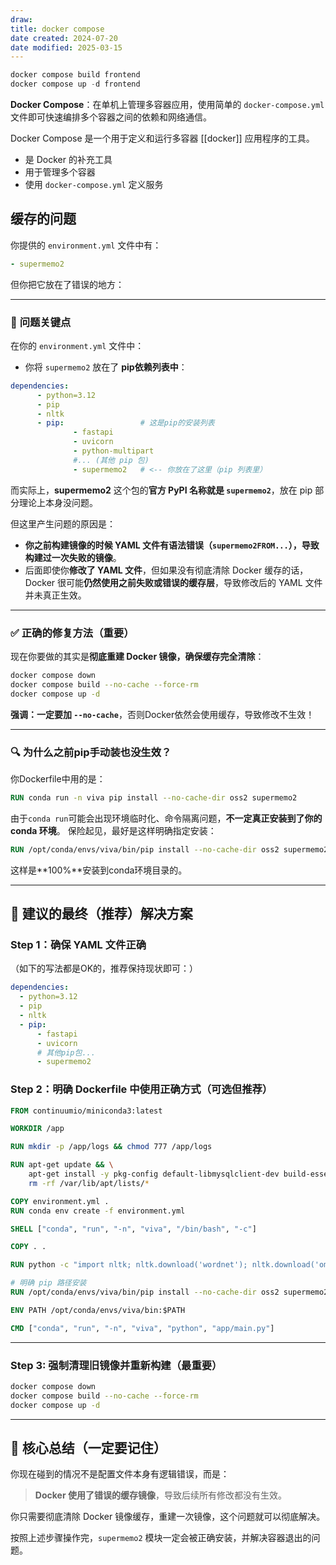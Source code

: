 ```yaml
---
draw:
title: docker compose
date created: 2024-07-20
date modified: 2025-03-15
---
```


```Java
docker compose build frontend
docker compose up -d frontend

```

**Docker Compose**：在单机上管理多容器应用，使用简单的 `docker-compose.yml` 文件即可快速编排多个容器之间的依赖和网络通信。

Docker Compose 是一个用于定义和运行多容器 [[docker]] 应用程序的工具。

- 是 Docker 的补充工具
- 用于管理多个容器
- 使用 `docker-compose.yml` 定义服务

## 缓存的问题

你提供的 `environment.yml` 文件中有：

```yaml
- supermemo2
```

但你把它放在了错误的地方：

---

### 🚩 **问题关键点**

在你的 `environment.yml` 文件中：

- 你将 `supermemo2` 放在了 **pip依赖列表中**：

```yaml
dependencies:
      - python=3.12
      - pip
      - nltk
      - pip:                 # 这是pip的安装列表
              - fastapi
              - uvicorn
              - python-multipart
              #... (其他 pip 包)
              - supermemo2   # <-- 你放在了这里（pip 列表里）
```

而实际上，**supermemo2** 这个包的**官方 PyPI 名称就是 `supermemo2`**，放在 pip 部分理论上本身没问题。

但这里产生问题的原因是：

- **你之前构建镜像的时候 YAML 文件有语法错误（`supermemo2FROM...`），导致构建过一次失败的镜像**。
- 后面即使你**修改了 YAML 文件**，但如果没有彻底清除 Docker 缓存的话，Docker 很可能**仍然使用之前失败或错误的缓存层**，导致修改后的 YAML 文件并未真正生效。

---

### ✅ **正确的修复方法（重要）**

现在你要做的其实是**彻底重建 Docker 镜像，确保缓存完全清除**：

```bash
docker compose down
docker compose build --no-cache --force-rm
docker compose up -d
```

**强调：一定要加 `--no-cache`**，否则Docker依然会使用缓存，导致修改不生效！

---

### 🔍 **为什么之前pip手动装也没生效？**

你Dockerfile中用的是：

```dockerfile
RUN conda run -n viva pip install --no-cache-dir oss2 supermemo2
```

由于`conda run`可能会出现环境临时化、命令隔离问题，**不一定真正安装到了你的 conda 环境**。
保险起见，最好是这样明确指定安装：

```dockerfile
RUN /opt/conda/envs/viva/bin/pip install --no-cache-dir oss2 supermemo2
```

这样是**100%**安装到conda环境目录的。

---

## 🚨 **建议的最终（推荐）解决方案**

### **Step 1：确保 YAML 文件正确**

（如下的写法都是OK的，推荐保持现状即可：）

```yaml
dependencies:
  - python=3.12
  - pip
  - nltk
  - pip:
      - fastapi
      - uvicorn
      # 其他pip包...
      - supermemo2
```

### **Step 2：明确 Dockerfile 中使用正确方式（可选但推荐）**

```dockerfile
FROM continuumio/miniconda3:latest

WORKDIR /app

RUN mkdir -p /app/logs && chmod 777 /app/logs

RUN apt-get update && \
    apt-get install -y pkg-config default-libmysqlclient-dev build-essential && \
    rm -rf /var/lib/apt/lists/*

COPY environment.yml .
RUN conda env create -f environment.yml

SHELL ["conda", "run", "-n", "viva", "/bin/bash", "-c"]

COPY . .

RUN python -c "import nltk; nltk.download('wordnet'); nltk.download('omw-1.4')"

# 明确 pip 路径安装
RUN /opt/conda/envs/viva/bin/pip install --no-cache-dir oss2 supermemo2

ENV PATH /opt/conda/envs/viva/bin:$PATH

CMD ["conda", "run", "-n", "viva", "python", "app/main.py"]
```

---

### **Step 3: 强制清理旧镜像并重新构建（最重要）**

```bash
docker compose down
docker compose build --no-cache --force-rm
docker compose up -d
```

---

## 🌟 **核心总结（一定要记住）**

你现在碰到的情况不是配置文件本身有逻辑错误，而是：

> **Docker 使用了错误的缓存镜像**，导致后续所有修改都没有生效。

你只需要彻底清除 Docker 镜像缓存，重建一次镜像，这个问题就可以彻底解决。

按照上述步骤操作完，`supermemo2` 模块一定会被正确安装，并解决容器退出的问题。
